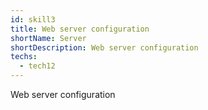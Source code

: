 ```yaml
---
id: skill3
title: Web server configuration
shortName: Server 
shortDescription: Web server configuration
techs:
  - tech12
---
```

Web server configuration